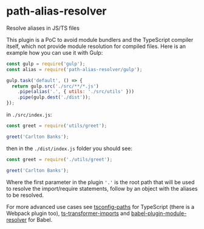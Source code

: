 # path-alias-resolver
Resolve aliases in JS/TS files

This plugin is a PoC to avoid module bundlers and the TypeScript compiler itself, which not provide module resolution for compiled files. Here is an example how you can use it with Gulp:

```javascript
const gulp = require('gulp');
const alias = require('path-alias-resolver/gulp');

gulp.task('default', () => {
  return gulp.src('./src/**/*.js')
    .pipe(alias('.', { utils: './src/utils' }))
    .pipe(gulp.dest('./dist'));
});
```

in `./src/index.js`:
```javascript
const greet = require('utils/greet');

greet('Carlton Banks');
```

then in the `./dist/index.js` folder you should see:
```javascript
const greet = require('./utils/greet');

greet('Carlton Banks');
```

Where the first parameter in the plugin `'.'` is the root path that will be used to resolve the import/require statements, follow by an object with the aliases to be resolved.

For more advanced use cases see [tsconfig-paths](https://www.npmjs.com/package/tsconfig-paths) for TypeScript (there is a Webpack plugin too), [ts-transformer-imports](https://github.com/grrowl/ts-transformer-imports) and [babel-plugin-module-resolver](https://github.com/tleunen/babel-plugin-module-resolver) for Babel.
